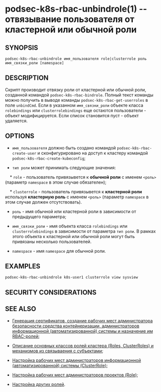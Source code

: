 podsec-k8s-rbac-unbindrole(1) -- отвязывание пользователя от кластерной или обычной роли
================================

## SYNOPSIS

`podsec-k8s-rbac-unbindrole имя_пользователя role|clusterrole роль имя_связки_роли [namespace]`

## DESCRIPTION

Скрипт производит отвязку роли от кластерной или обычной роли, созданной командой `podsec-k8s-rbac-bindrole`. Полный текст команды можно получить в выводе команды `podsec-k8s-rbac-get-userroles`  в поле `unbindCmd`.  Если в указанном `имя_связки_роли` объекте класса `rolebindings` или `clusterrolebindings` еще остаются пользователи - объект модифицируется. Если список становится пуст - объект удаляется.

## OPTIONS

- `имя_пользователя` должно быть создано командой `podsec-k8s-rbac-create-user` и сконфигурировано на доступ к кластеру командой `podsec-k8s-rbac-create-kubeconfig`;

- `тип роли` может принимать следующие значения:

&nbsp;&nbsp;&nbsp;&nbsp;* `role` - пользователь привязывется к **обычной роли** с именем `<роль>` (параметр `namespace` в этом случае обязателен);

&nbsp;&nbsp;&nbsp;&nbsp;* `clusterrole` -  пользователь привязывется к **кластерной роли**  используя **кластерную роль** с именем `<роль>` (параметр `namespace` в этом случае должен отсутствовать).

- `роль` - имя обычной или кластерной роли в зависимости от предыдущего параметра;

- `имя_связки_роли` - имя объекта класса `rolebindings` или `clusterrolebindings` в зависимости от параметра `тип роли`. В рамках этого объекта к кластерной или обычной роли могут быть привязаны несколько пользователей.

- `namespace` - имя `namespace` для обычной роли.

## EXAMPLES

`podsec-k8s-rbac-unbindrole k8s-user1 clusterrole view sysview`

## SECURITY CONSIDERATIONS

## SEE ALSO

- [Генерация сертификатов, создание рабочих мест администратора безопасности средства контейнеризации, администраторов информационной (автоматизированной) системы и назначение им RBAC-ролей](https://github.com/alt-cloud/podsec/blob/master/k8s/RBAC/addUser/README.md);

- [Описание основных классов ролей кластера (Roles, ClusterRoles) и механизмов из связываения с субъектами](https://github.com/alt-cloud/podsec/blob/master/k8s/RBAC/addUser/rolesDescribe.md);

- [Настройка рабочих мест администраторов информационной (автоматизированной) системы (ClusterRole)](https://github.com/alt-cloud/podsec/blob/master/k8s/RBAC/addUser/clusterroleBinding.md);

- [Настройка рабочих мест администраторов проектов (Role)](https://github.com/alt-cloud/podsec/blob/master/k8s/RBAC/addUser/clusterroleBinding.md);

- [Настройка других ролей](https://github.com/alt-cloud/podsec/blob/master/k8s/RBAC/addUser/clusterroleBinding.md).

